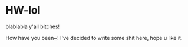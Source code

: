 # HW-lol
blablabla
y'all bitches!

How have you been~! I've decided to write some shit here, hope u like it.
